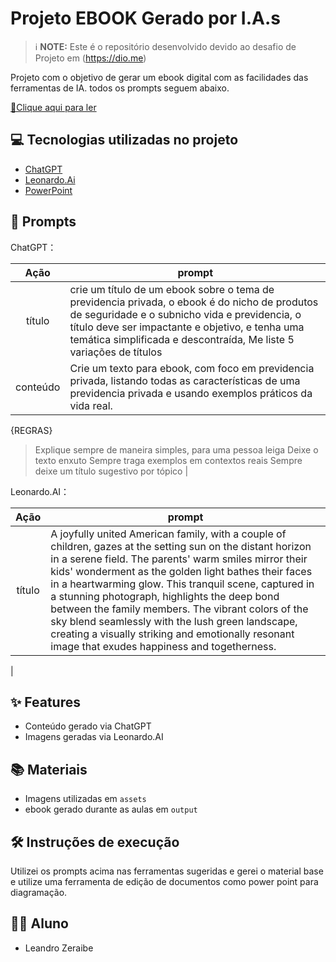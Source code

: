 

# Projeto EBOOK Gerado por I.A.s


 > ℹ️ **NOTE:** Este é o repositório desenvolvido devido ao desafio de Projeto em (https://dio.me)

Projeto com o objetivo de gerar um ebook digital com as facilidades das ferramentas de IA. todos os prompts
seguem abaixo.

<a href="https://github.com/LeandroZeraibe/prompts-recipe-to-create-a-ebook/blob/main/output/Ebook%20Previdencia%20Final.pdf" title="View PDF now"> 📕Clique aqui para ler</a>

## 💻 Tecnologias utilizadas no projeto

- [ChatGPT](https://chat.openai.com/) 
- [Leonardo.Ai](https://leonardo.ai/)
- [PowerPoint](https://www.microsoft.com/en/microsoft-365/powerpoint)

## 🧠 Prompts


ChatGPT：

|   Ação   | prompt                                                                                                                                                                                                                                                                         |
| :------: | ------------------------------------------------------------------------------------------------------------------------------------------------------------------------------------------------------------------------------------------------------------------------------ |
|  título  | crie um título de um ebook sobre o tema de previdencia privada, o ebook é do nicho de produtos de seguridade e o subnicho vida e previdencia, o título deve ser impactante e objetivo, e tenha uma temática simplificada e descontraída, Me liste 5 variações de títulos    |                                                    |
| conteúdo | Crie um texto para ebook, com foco em previdencia privada, listando todas as características de uma previdencia privada e usando exemplos práticos da vida real. 

{REGRAS}
>Explique sempre de maneira simples, para uma pessoa leiga 
>Deixe o texto enxuto 
>Sempre traga exemplos em contextos reais
>Sempre deixe um título sugestivo por tópico |


Leonardo.AI：

|  Ação  | prompt                                                                                 |
| :----: | -------------------------------------------------------------------------------------- |
| título | A joyfully united American family, with a couple of children, gazes at the setting sun on the distant horizon in a serene field. The parents' warm smiles mirror their kids' wonderment as the golden light bathes their faces in a heartwarming glow. This tranquil scene, captured in a stunning photograph, highlights the deep bond between the family members. The vibrant colors of the sky blend seamlessly with the lush green landscape, creating a visually striking and emotionally resonant image that exudes happiness and togetherness.|

 |

## ✨ Features

- Conteúdo gerado via ChatGPT
- Imagens geradas via Leonardo.AI

## 📚 Materiais

- Imagens utilizadas em `assets`
- ebook gerado durante as aulas em `output`

## 🛠️ Instruções de execução

Utilizei os prompts acima nas ferramentas sugeridas e gerei o material base e utilize uma ferramenta de edição de documentos como power point para diagramação.

## 👨‍💻 Aluno

- Leandro Zeraibe

<br/><br/>
<p>


